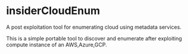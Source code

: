 # insiderCloudEnum
A post exploitation tool for enumerating cloud using metadata services.

This is a simple portable tool to discover and enumerate after exploiting compute instance of an AWS,Azure,GCP.
